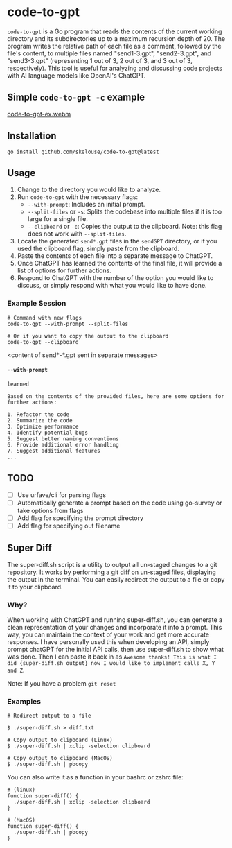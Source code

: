 # code-to-gpt

`code-to-gpt` is a Go program that reads the contents of the current working directory and its subdirectories up to a maximum recursion depth of 20. The program writes the relative path of each file as a comment, followed by the file's content, to multiple files named "send1-3.gpt", "send2-3.gpt", and "send3-3.gpt" (representing 1 out of 3, 2 out of 3, and 3 out of 3, respectively). This tool is useful for analyzing and discussing code projects with AI language models like OpenAI's ChatGPT.

## Simple `code-to-gpt -c` example

[code-to-gpt-ex.webm](https://github.com/skelouse/code-to-gpt/assets/42463301/842eca5d-f6d4-4dd3-b89f-c8b6503cb7bb)

## Installation

```shell
go install github.com/skelouse/code-to-gpt@latest
```

## Usage

1. Change to the directory you would like to analyze.
2. Run `code-to-gpt` with the necessary flags:
   - `--with-prompt`: Includes an initial prompt.
   - `--split-files` or `-s`: Splits the codebase into multiple files if it is too large for a single file.
   - `--clipboard` or `-c`: Copies the output to the clipboard. Note: this flag does not work with `--split-files`.
3. Locate the generated `send*.gpt` files in the `sendGPT` directory, or if you used the clipboard flag, simply paste from the clipboard.
4. Paste the contents of each file into a separate message to ChatGPT.
5. Once ChatGPT has learned the contents of the final file, it will provide a list of options for further actions.
6. Respond to ChatGPT with the number of the option you would like to discuss, or simply respond with what you would like to have done.

### Example Session

```shell
# Command with new flags
code-to-gpt --with-prompt --split-files

# Or if you want to copy the output to the clipboard
code-to-gpt --clipboard

```
<content of send*-*.gpt sent in separate messages>

#### `--with-prompt`

```
learned

Based on the contents of the provided files, here are some options for further actions:

1. Refactor the code
2. Summarize the code
3. Optimize performance
4. Identify potential bugs
5. Suggest better naming conventions
6. Provide additional error handling
7. Suggest additional features
...
```

## TODO

- [ ] Use urfave/cli for parsing flags
- [ ] Automatically generate a prompt based on the code using go-survey or take options from flags
- [ ] Add flag for specifying the prompt directory
- [ ] Add flag for specifying out filename

## Super Diff

The super-diff.sh script is a utility to output all un-staged changes to a git repository. It works by performing a git diff on un-staged files, displaying the output in the terminal. You can easily redirect the output to a file or copy it to your clipboard.

### Why?

When working with ChatGPT and running super-diff.sh, you can generate a clean representation of your changes and incorporate it into a prompt. This way, you can maintain the context of your work and get more accurate responses.  I have personally used this when developing an API, simply prompt chatGPT for the initial API calls, then use super-diff.sh to show what was done.  Then I can paste it back in as `Awesome thanks! This is what I did {super-diff.sh output} now I would like to implement calls X, Y and Z`.

Note: If you have a problem `git reset`

### Examples

```shell
# Redirect output to a file

$ ./super-diff.sh > diff.txt
```

```shell
# Copy output to clipboard (Linux)
$ ./super-diff.sh | xclip -selection clipboard

# Copy output to clipboard (MacOS)
$ ./super-diff.sh | pbcopy
```

You can also write it as a function in your bashrc or zshrc file:

```shell
# (linux)
function super-diff() {
  ./super-diff.sh | xclip -selection clipboard
}

# (MacOS)
function super-diff() {
  ./super-diff.sh | pbcopy
}
```
